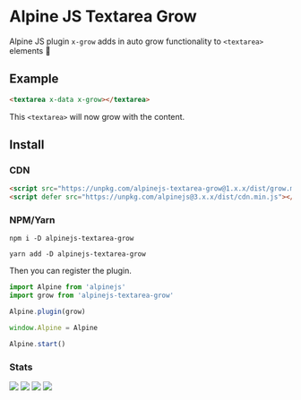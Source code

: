 # Alpine JS Textarea Grow

Alpine JS plugin `x-grow` adds in auto grow functionality to `<textarea>`
elements 🌳

## Example

```html
<textarea x-data x-grow></textarea>
```

This `<textarea>` will now grow with the content.

## Install

### CDN

```html
<script src="https://unpkg.com/alpinejs-textarea-grow@1.x.x/dist/grow.min.js"></script>
<script defer src="https://unpkg.com/alpinejs@3.x.x/dist/cdn.min.js"></script>
```

### NPM/Yarn

```shell
npm i -D alpinejs-textarea-grow

yarn add -D alpinejs-textarea-grow
```

Then you can register the plugin.

```js
import Alpine from 'alpinejs'
import grow from 'alpinejs-textarea-grow'

Alpine.plugin(grow)

window.Alpine = Alpine

Alpine.start()
```

### Stats

![](https://img.shields.io/bundlephobia/min/alpinejs-textarea-grow)
![](https://img.shields.io/npm/v/alpinejs-textarea-grow)
![](https://img.shields.io/npm/dt/alpinejs-textarea-grow)
![](https://img.shields.io/github/license/markmead/alpinejs-textarea-grow)
